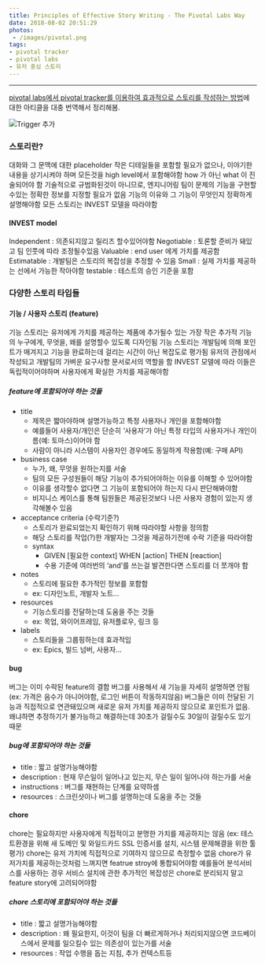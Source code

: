 ```yaml
---
title: Principles of Effective Story Writing - The Pivotal Labs Way
date: 2018-08-02 20:51:29
photos:
 - /images/pivotal.png
tags:
- pivotal tracker
- pivotal labs
- 유저 중심 스토리
---
```

----------------------
[pivotal labs에서 pivotal tracker를 이용하여 효과적으로 스토리를 작성하는 방법](https://www.pivotaltracker.com/blog/principles-of-effective-story-writing-the-pivotal-labs-way/)에 대한 아티클을 대충 번역해서 정리해봄.

![Trigger 추가](/images/pivotal.png)

### 스토리란?

대화와 그 문맥에 대한 placeholder
작은 디테일들을 포함할 필요가 없으나, 이야기한 내용을 상기시켜야 하며 모든것을 high level에서 포함해야함
how 가 아닌 what 이 진술되어야 함
기술적으로 규범화된것이 아니므로, 엔지니어링 팀이 문제의 기능을 구현할 수있는 정확한 정보를 지정할 필요가 없음
기능의 이유와 그 기능이 무엇인지 정확하게 설명해야함
모든 스토리는 INVEST 모델을 따라야함

#### INVEST model
Independent : 의존되지않고 릴리즈 할수있어야함
Negotiable : 토론할 준비가 돼있고 팀 인풋에 따라 조정될수있음
Valuable : end user 에게 가치를 제공함
Estimatable : 개발팀은 스토리의 복잡성을 추정할 수 있음
Small : 실제 가치를 제공하는 선에서 가능한 작아야함
testable : 테스트의 승인 기준을 포함



### 다양한 스토리 타입들
#### 기능 / 사용자 스토리 (feature)
기능 스토리는 유저에게 가치를 제공하는 제품에 추가될수 있는 가장 작은 추가적 기능의 누구에게, 무엇을, 왜를 설명할수 있도록 디자인됨
기능 스토리는 개발팀에 의해 포인트가 매겨지고 기능을 완료하는데 걸리는 시간이 아닌 복잡도로 평가됨
유저의 관점에서 작성되고 개발팀의 가벼운 요구사항 문서로서의 역할을 함
INVEST 모델에 따라 이들은 독립적이어야하며 사용자에게 확실한 가치를 제공해야함
##### feature에 포함되어야 하는 것들
- title
  - 제목은 짧아야하며 설명가능하고 특정 사용자나 개인을 포함해야함
  - 예를들어 사용자/개인은 단순히 ‘사용자’가 아닌 특정 타입의 사용자거나 개인이름(예: 토마스)이어야 함
  - 사람이 아니라 시스템이 사용자인 경우에도 동일하게 작용함(예: 구매 API)
- business case
  - 누가, 왜, 무엇을 원하는지를 서술
  - 팀의 모든 구성원들이 해당 기능이 추가되어야하는 이유를 이해할 수 있어야함
  - 이유를 생각할수 없다면 그 기능이 포함되어야 하는지 다시 판단해봐야함
  - 비지니스 케이스를 통해 팀원들은 제공된것보다 나은 사용자 경험이 있는지 생각해볼수 있음
- acceptance criteria (수락기준?)
  - 스토리가 완료되었는지 확인하기 위해 따라야할 사항을 정의함
  - 해당 스토리를 작업(?)한 개발자는 그것을 제공하기전에 수락 기준을 따라야함
  - syntax
    - GIVEN [필요한 context] WHEN [action] THEN [reaction]
    - 수용 기준에 여러번의 ‘and’를 쓰는걸 발견한다면 스토리를 더 쪼개야 함
- notes
  - 스토리에 필요한 추가적인 정보를 포함함
  - ex: 디자인노트, 개발자 노트...
- resources
  - 기능스토리를 전달하는데 도움을 주는 것들
  - ex: 목업, 와이어프레임, 유저플로우, 링크 등
- labels
  - 스토리들을 그룹핑하는데 효과적임
  - ex: Epics, 빌드 넘버, 사용자...

#### bug
버그는 이미 수락된 feature의 결함
버그를 사용해서 새 기능을 자세히 설명하면 안됨(ex: 가격은 음수가 아니어야함, 로그인 버튼이 작동하지않음)
버그들은 이미 전달된 기능과 직접적으로 연관돼있으며 새로운 유저 가치를 제공하지 않으므로 포인트가 없음. 왜냐하면 추정하기가 불가능하고 해결하는데 30초가 걸릴수도 30일이 걸릴수도 있기때문
##### bug에 포함되어야 하는 것들
- title : 짧고 설명가능해야함
- description : 현재 무슨일이 일어나고 있는지, 무슨 일이 일어나야 하는가를 서술
- instructions : 버그를 재현하는 단계를 요약하셈
- resources : 스크린샷이나 버그를 설명하는데 도움을 주는 것들

#### chore
chore는 필요하지만 사용자에게 직접적이고 분명한 가치를 제공하지는 않음 (ex: 테스트환경을 위해 새 도메인 및 와일드카드 SSL 인증서를 설치, 시스템 문제해결을 위한 툴 평가)
chore는 유저 가치에 직접적으로 기여하지 않으므로 측정할수 없음
chore가 유저가치를 제공하는것처럼 느껴지면 featrue stroy에 통합되어야함
예를들어 분석서비스를 사용하는 경우 서비스 설치에 관한 추가적인 복잡성은 chore로 분리되지 말고 feature story에 고려되어야함
##### chore 스토리에 포함되어야 하는 것들
- title : 짧고 설명가능해야함
- description : 왜 필요한지, 이것이 팀을 더 빠르게하거나 처리되지않으면 코드베이스에서 문제를 일으킬수 있는 의존성이 있는가를 서술
- resources : 작업 수행을 돕는 지침, 추가 컨텍스트등
